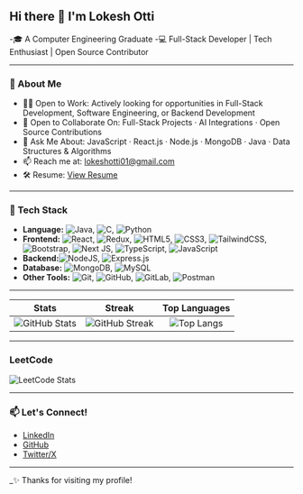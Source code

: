 ## Hi there 👋 I'm Lokesh Otti

-🎓 A Computer Engineering Graduate
-💻 Full-Stack Developer | Tech Enthusiast | Open Source Contributor  

---

### 🚀 About Me

- 👨‍💻 Open to Work: Actively looking for opportunities in Full-Stack Development, Software Engineering, or Backend Development
- 👯 Open to Collaborate On: Full-Stack Projects · AI Integrations · Open Source Contributions
- 💬 Ask Me About: JavaScript · React.js · Node.js · MongoDB · Java · Data Structures & Algorithms
- 📫 Reach me at: [lokeshotti01@gmail.com](mailto:lokeshotti01@gmail.com)
- 🛠️ Resume: [View Resume](https://drive.google.com/file/d/1tbqIv2Mgc2tejoZim9BwcMcHBHpQEgIl/view?usp=drive_link)
 <!-- add your actual resume link -->

---

### 🧰 Tech Stack

- **Language:** ![Java](https://img.shields.io/badge/java-%23ED8B00.svg?style=for-the-badge&logo=openjdk&logoColor=white), ![C](https://img.shields.io/badge/c-%2300599C.svg?style=for-the-badge&logo=c&logoColor=white), ![Python](https://img.shields.io/badge/python-3670A0?style=for-the-badge&logo=python&logoColor=ffdd54)
- **Frontend:** ![React](https://img.shields.io/badge/react-%2320232a.svg?style=for-the-badge&logo=react&logoColor=%2361DAFB), ![Redux](https://img.shields.io/badge/redux-%23593d88.svg?style=for-the-badge&logo=redux&logoColor=white), ![HTML5](https://img.shields.io/badge/html5-%23E34F26.svg?style=for-the-badge&logo=html5&logoColor=white), ![CSS3](https://img.shields.io/badge/css3-%231572B6.svg?style=for-the-badge&logo=css3&logoColor=white), ![TailwindCSS](https://img.shields.io/badge/tailwindcss-%2338B2AC.svg?style=for-the-badge&logo=tailwind-css&logoColor=white), ![Bootstrap](https://img.shields.io/badge/bootstrap-%238511FA.svg?style=for-the-badge&logo=bootstrap&logoColor=white), ![Next JS](https://img.shields.io/badge/Next-black?style=for-the-badge&logo=next.js&logoColor=white), ![TypeScript](https://img.shields.io/badge/typescript-%23007ACC.svg?style=for-the-badge&logo=typescript&logoColor=white), 	![JavaScript](https://img.shields.io/badge/javascript-%23323330.svg?style=for-the-badge&logo=javascript&logoColor=%23F7DF1E)
- **Backend:**![NodeJS](https://img.shields.io/badge/node.js-6DA55F?style=for-the-badge&logo=node.js&logoColor=white), ![Express.js](https://img.shields.io/badge/express.js-%23404d59.svg?style=for-the-badge&logo=express&logoColor=%2361DAFB)  
- **Database:** ![MongoDB](https://img.shields.io/badge/MongoDB-%234ea94b.svg?style=for-the-badge&logo=mongodb&logoColor=white), ![MySQL](https://img.shields.io/badge/mysql-4479A1.svg?style=for-the-badge&logo=mysql&logoColor=white) 
- **Other Tools:** 	![Git](https://img.shields.io/badge/git-%23F05033.svg?style=for-the-badge&logo=git&logoColor=white), ![GitHub](https://img.shields.io/badge/github-%23121011.svg?style=for-the-badge&logo=github&logoColor=white), ![GitLab](https://img.shields.io/badge/gitlab-%23181717.svg?style=for-the-badge&logo=gitlab&logoColor=white), ![Postman](https://img.shields.io/badge/Postman-FF6C37?style=for-the-badge&logo=postman&logoColor=white)

---

|                                                                               Stats                                                                              |                                                   Streak                                                   |                                                                                       Top Languages                                                                                      |
| :--------------------------------------------------------------------------------------------------------------------------------------------------------------: | :--------------------------------------------------------------------------------------------------------: | :--------------------------------------------------------------------------------------------------------------------------------------------------------------------------------------: |
| ![GitHub Stats](https://github-readme-stats.vercel.app/api?username=LokeshOtti29\&theme=dark\&hide_border=false\&include_all_commits=false\&count_private=false) | ![GitHub Streak](https://nirzak-streak-stats.vercel.app/?user=LokeshOtti29\&theme=dark\&hide_border=false) | ![Top Langs](https://github-readme-stats.vercel.app/api/top-langs/?username=LokeshOtti29\&theme=dark\&hide_border=false\&include_all_commits=false\&count_private=false\&layout=compact) |

--- 

### LeetCode
![LeetCode Stats](https://leetcard.jacoblin.cool/lokeshOtti_2003?theme=dark)

---
### 📫 Let's Connect!

- [LinkedIn](https://www.linkedin.com/in/lokesh-otti-8b661526a/)
- [GitHub](https://github.com/LokeshOtti29)
- [Twitter/X](https://x.com/lkot370978)

---

_✨ Thanks for visiting my profile! 

